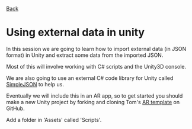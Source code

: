 [Back](https://uwetom.github.io/media-production-worksheets)

# Using external data in unity 
In this session we are going to learn how to import external data (in JSON format) in Unity and extract  some data from the imported JSON.  

Most of this will involve working with C# scripts and the Unity3D console.

We are also going to use an external C# code library for Unity called [SimpleJSON](https://github.com/Bunny83/SimpleJSON) to help us.

Eventually we will include this in an AR app, so to get started you should make a new Unity project by forking and cloning Tom's [AR template](https://github.com/uwetom/AR-Template) on GitHub.

Add a folder in 'Assets' called 'Scripts'.
<!--stackedit_data:
eyJoaXN0b3J5IjpbLTE5MzY3Njg3OCwtMzE2MzE1ODAxLDE1MD
M1NzYzMjYsMTYyMTg0MjY2NywtMTQ4NTk0MjIxNF19
-->